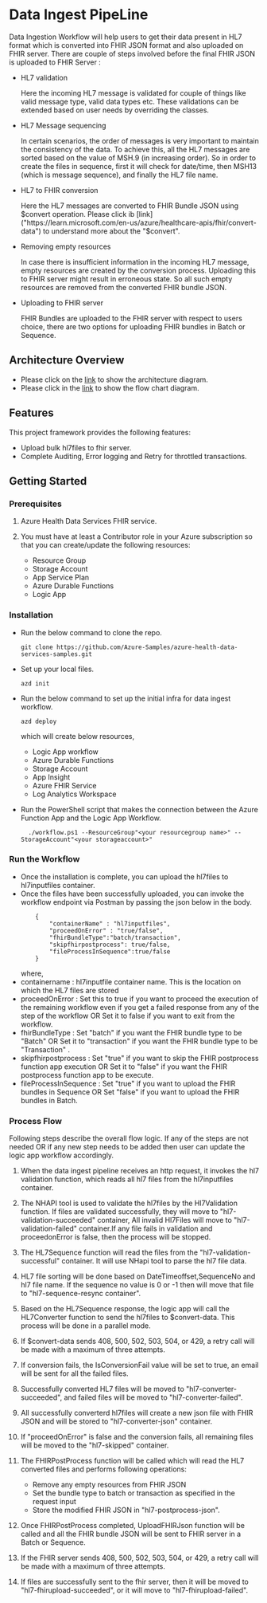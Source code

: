 # Data Ingest PipeLine

Data Ingestion Workflow will help users to get their data present in HL7 format which is converted into FHIR JSON format and also uploaded on FHIR server. There are couple of steps involved before the final FHIR JSON is uploaded to FHIR Server :

- HL7 validation

	Here the incoming HL7 message is validated for couple of things like valid message type, valid data types etc. These validations can be extended based on user needs by overriding the classes.
- HL7 Message sequencing

	In certain scenarios, the order of messages is very important to maintain the consistency of the data. To achieve this, all the HL7 messages are sorted based on the value of MSH.9 (in increasing order). So in order to create the files in sequence, first it will check for date/time, then MSH13 (which is message sequence), and finally the HL7 file name.
- HL7 to FHIR conversion 

	Here the HL7 messages are converted to FHIR Bundle JSON using $convert operation. Please click ib [link]("https://learn.microsoft.com/en-us/azure/healthcare-apis/fhir/convert-data") to understand more about the "$convert".
- Removing empty resources

	In case there is insufficient information in the incoming HL7 message, empty resources are created by the conversion process. Uploading this to FHIR server might result in erroneous state. So all such empty resources are removed from the converted FHIR bundle JSON.
- Uploading to FHIR server

	FHIR Bundles are uploaded to the FHIR server with respect to users choice, there are two options for uploading FHIR bundles in Batch or Sequence.


## Architecture Overview

- Please click on the [link](./docs/imgs/service.png) to show the architecture diagram.
- Please click in the [link](./docs/imgs/flowchart.png) to show the flow chart diagram.


## Features

This project framework provides the following features:

* Upload bulk hl7files to fhir server.
* Complete Auditing, Error logging and Retry for throttled transactions.

## Getting Started


### Prerequisites

1. Azure Health Data Services FHIR service.
2. You must have at least a Contributor role in your Azure subscription so that you can create/update the following resources:

    * Resource Group
    * Storage Account
    * App Service Plan
    * Azure Durable Functions
    * Logic App

### Installation
- Run the below command to clone the repo.

    ```
    git clone https://github.com/Azure-Samples/azure-health-data-services-samples.git
    ```

- Set up your local files.

    ```
    azd init 
    ```
-  Run the below command to set up the initial infra for data ingest workflow.

    ```
    azd deploy
    ```
    which will create below resources,
     - Logic App workflow
     - Azure Durable Functions
     - Storage Account
     - App Insight
     - Azure FHIR Service
     - Log Analytics Workspace


 -  Run the PowerShell script that makes the connection between the Azure Function App and the Logic App Workflow.
     
     ```
       ./workflow.ps1 --ResourceGroup"<your resourcegroup name>" -- StorageAccount"<your storageaccount>"
     ```       

### Run the Workflow

-  Once the installation is complete, you can upload the hl7files to hl7inputfiles container.
-  Once the files have been successfully uploaded, you can invoke the workflow endpoint via Postman by passing the json below in the body.
    ```
        {
            "containerName" : "hl7inputfiles",
            "proceedOnError" : "true/false",
            "fhirBundleType":"batch/transaction",
            "skipfhirpostprocess": true/false,
            "fileProcessInSequence":true/false
        }
    ```
      where,      
  - containername : hl7inputfile container name. This is the location on which the HL7 files are stored
  - proceedOnError : Set this to true if you want to proceed the execution of the remaining workflow even if you get a failed response from any of the step of the workflow 
					 OR
					 Set it to false if you want to exit from the workflow.
  - fhirBundleType : Set "batch" if you want the FHIR bundle type to be "Batch"
					 OR
					 Set it to "transaction" if you want the FHIR bundle type to be "Transaction" .
  - skipfhirpostprocess : Set "true" if you want to skip the FHIR postprocess function app execution
					 OR
					 Set it to "false" if you want the FHIR postprocess function app to be execute.
 - fileProcessInSequence : Set "true" if you want to upload the FHIR bundles in Sequence
					 OR
					 Set "false" if you want to upload the FHIR bundles in Batch.


### Process Flow

Following steps describe the overall flow logic. If any of the steps are not needed OR if any new step needs to be added then user can update the logic app workflow accordingly.

1. When the data ingest pipeline receives an http request, it invokes the hl7 validation function, which reads all hl7 files from the hl7inputfiles container.

2. The NHAPI tool is used to validate the hl7files by the Hl7Validation function. If files are validated successfully, they will move to "hl7-validation-succeeded" container, All invalid Hl7Files will move to "hl7-validation-failed" container.If any file fails in validation and proceedonError is false, then the process will be stopped.

3. The HL7Sequence function will read the files from the "hl7-validation-successful" container. It will use NHapi tool to parse the hl7 file data.

4. HL7 file sorting will be done based on DateTimeoffset,SequenceNo and hl7 file name. If the sequence no value is 0 or -1 then will move that file to "hl7-sequence-resync container".

5. Based on the HL7Sequence response, the logic app will call the HL7Converter function to send the hl7files to $convert-data. This process will be done in a parallel mode.

6. If $convert-data sends 408, 500, 502, 503, 504, or 429, a retry call will be made with a maximum of three attempts.

7. If conversion fails, the IsConversionFail value will be set to true, an email will be sent for all the failed files.

8. Successfully converted HL7 files will be moved to "hl7-converter-succeeded", and failed files will be moved to "hl7-converter-failed".

9. All successfully converterd hl7files will create a new json file with FHIR JSON and will be stored to "hl7-converter-json" container. 

10. If "proceedOnError" is false and the conversion fails, all remaining files will be moved to the "hl7-skipped" container.

11. The FHIRPostProcess function will be called which will read the HL7 converted files and performs following operations:
	- Remove any empty resources from FHIR JSON 
	- Set the bundle type to batch or transaction as specified in the request input 
	- Store the modified FHIR JSON in "hl7-postprocess-json".

12. Once FHIRPostProcess completed, UploadFHIRJson function will be called and all the FHIR bundle JSON will be sent to FHIR server in a Batch or Sequence. 

13. If the FHIR server sends 408, 500, 502, 503, 504, or 429, a retry call will be made with a maximum of three attempts.

14. If files are successfully sent to the fhir server, then it will be moved to "hl7-fhirupload-succeeded", or it will move to "hl7-fhirupload-failed".